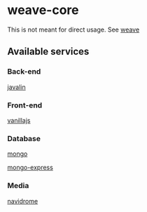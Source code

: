 # weave-core

This is not meant for direct usage.
See [weave](https://github.com/nicolas-tdc/weave)

## Available services

### Back-end

[javalin](https://github.com/nicolas-tdc/weave-javalin)

### Front-end

[vanillajs](https://github.com/nicolas-tdc/weave-vanillajs)

### Database

[mongo](https://github.com/nicolas-tdc/weave-mongo)

[mongo-express](https://github.com/nicolas-tdc/weave-mongo-express)

### Media

[navidrome](https://github.com/nicolas-tdc/weave-navidrome)
